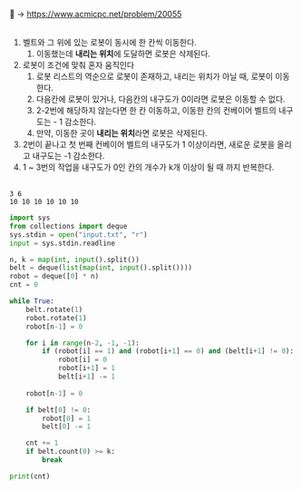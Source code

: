📌 → https://www.acmicpc.net/problem/20055 <br/><br/>

1. 벨트와 그 위에 있는 로봇이 동시에 한 칸씩 이동한다.
    1. 이동했는데 **내리는 위치**에 도달하면 로봇은 삭제된다.
2. 로봇이 조건에 맞춰 혼자 움직인다
    1. 로봇 리스트의 역순으로 로봇이 존재하고, 내리는 위치가 아닐 때, 로봇이 이동한다.
    2. 다음칸에 로봇이 있거나, 다음칸의 내구도가 0이라면 로봇은 이동할 수 없다.
    3. 2-2번에 해당하지 않는다면 한 칸 이동하고, 이동한 칸의 컨베이어 벨트의 내구도는 - 1 감소한다.
    4. 만약, 이동한 곳이 **내리는 위치**라면 로봇은 삭제된다.
3. 2번이 끝나고 첫 번째 컨베이어 벨트의 내구도가 1 이상이라면, 새로운 로봇을 올리고 내구도는 -1 감소한다.
4. 1 ~ 3번의 작업을 내구도가 0인 칸의 개수가 k개 이상이 될 때 까지 반복한다. <br/><br/>

```
3 6
10 10 10 10 10 10
```

```python
import sys
from collections import deque
sys.stdin = open("input.txt", "r")
input = sys.stdin.readline

n, k = map(int, input().split())
belt = deque(list(map(int, input().split())))
robot = deque([0] * n)
cnt = 0

while True:
    belt.rotate(1)
    robot.rotate(1)
    robot[n-1] = 0

    for i in range(n-2, -1, -1):
        if (robot[i] == 1) and (robot[i+1] == 0) and (belt[i+1] != 0):
            robot[i] = 0
            robot[i+1] = 1
            belt[i+1] -= 1
    
    robot[n-1] = 0

    if belt[0] != 0:
        robot[0] = 1
        belt[0] -= 1

    cnt += 1
    if belt.count(0) >= k:
        break

print(cnt)
```
